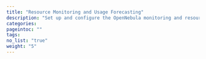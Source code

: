 ```yaml
---
title: "Resource Monitoring and Usage Forecasting"
description: "Set up and configure the OpenNebula monitoring and resource usage forecasting system"
categories:
pageintoc: ""
tags:
no_list: "true"
weight: "5"
---
```


<!--# Monitoring and Alerting -->
